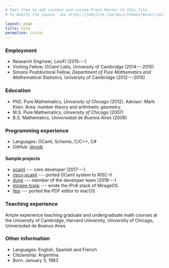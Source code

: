 ```yaml
---
# Feel free to add content and custom Front Matter to this file.
# To modify the layout, see https://jekyllrb.com/docs/themes/#overriding-theme-defaults

layout: page
title: Vita
permalink: /vita/
---
```


### Employment

- Research Engineer, *LexiFi* (2015---)
- Visiting Fellow, *OCaml Labs,* University of Cambridge (2014---2015)
- Simons Postdoctoral Fellow, *Department of Pure Mathematics and Mathematical
  Statistics,* University of Cambridge (2012---2015)

### Education

- PhD. Pure Mathematics, *University of Chicago* (2012). Advisor: Mark Kisin.
  Area: number theory and arithmetic geometry.
- M.S. Pure Mathematics, *University of Chicago* (2007)
- B.S. Mathematics, *Universidad de Buenos Aires* (2006)

### Programming experience

- Languages: OCaml, Scheme, C/C++, C#
- GitHub: [@nojb](https://github.com/nojb)

#### Sample projects

- [ocaml](https://github.com/ocaml/ocaml) --- core developer (2017---)
- [riscv-ocaml](https://github.com/nojb/riscv-ocaml) --- ported OCaml system to RISC-V
- [dune](https://github.com/ocaml/dune) --- member of the developer team (2018---)
- [mirage-tcpip](https://github.com/mirage/mirage-tcpip) --- wrote the IPv6 stack of MirageOS
- [llpp](https://github.com/moosotc/llpp) --- ported the PDF editor to macOS

### Teaching experience

Ample experience teaching graduate and undergraduate math courses at the
University of Cambridge, Harvard University, University of Chicago, Universidad
de Buenos Aires.

### Other information

- Languages: English, Spanish and French
- Citizenship: Argentina
- Born: January 3, 1983
